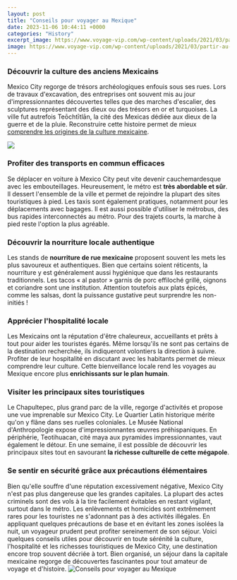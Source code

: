 ```yaml
---
layout: post
title: "Conseils pour voyager au Mexique"
date: 2023-11-06 10:44:11 +0000
categories: "History"
excerpt_image: https://www.voyage-vip.com/wp-content/uploads/2021/03/partir-au-mexique-1920x1277.jpg
image: https://www.voyage-vip.com/wp-content/uploads/2021/03/partir-au-mexique-1920x1277.jpg
---
```


### Découvrir la culture des anciens Mexicains
Mexico City regorge de trésors archéologiques enfouis sous ses rues. Lors de travaux d'excavation, des entreprises ont souvent mis au jour d'impressionnantes découvertes telles que des marches d'escalier, des sculptures représentant des dieux ou des trésors en or et turquoises. La ville fut autrefois Teōchtītlān, la cité des Mexicas dédiée aux dieux de la guerre et de la pluie. Reconstruire cette histoire permet de mieux [comprendre les origines de la culture mexicaine](https://thetopnews.github.io/tags/featured/). 

![](https://www.travelnation.fr/sites/default/files/styles/tn_gallery_large_900x600/public/top_10_graphics_mexico_french.jpg)
### Profiter des transports en commun efficaces
Se déplacer en voiture à Mexico City peut vite devenir cauchemardesque avec les embouteillages. Heureusement, le métro est **très abordable et sûr**. Il dessert l'ensemble de la ville et permet de rejoindre la plupart des sites touristiques à pied. Les taxis sont également pratiques, notamment pour les déplacements avec bagages. Il est aussi possible d'utiliser le métrobus, des bus rapides interconnectés au métro. Pour des trajets courts, la marche à pied reste l'option la plus agréable.
### Découvrir la nourriture locale authentique
Les stands de **nourriture de rue mexicaine** proposent souvent les mets les plus savoureux et authentiques. Bien que certains soient réticents, la nourriture y est généralement aussi hygiénique que dans les restaurants traditionnels. Les tacos « al pastor » garnis de porc effiloché grillé, oignons et coriandre sont une institution. Attention toutefois aux plats épicés, comme les salsas, dont la puissance gustative peut surprendre les non-initiés ! 
### Apprécier l'hospitalité locale
Les Mexicains ont la réputation d'être chaleureux, accueillants et prêts à tout pour aider les touristes égarés. Même lorsqu'ils ne sont pas certains de la destination recherchée, ils indiqueront volontiers la direction à suivre. Profiter de leur hospitalité en discutant avec les habitants permet de mieux comprendre leur culture. Cette bienveillance locale rend les voyages au Mexique encore plus **enrichissants sur le plan humain**.
### Visiter les principaux sites touristiques 
Le Chapultepec, plus grand parc de la ville, regorge d'activités et propose une vue imprenable sur Mexico City. Le Quartier Latin historique mérite qu'on y flâne dans ses ruelles coloniales. Le Musée National d'Anthropologie expose d'impressionnantes œuvres préhispaniques. En périphérie, Teotihuacan, cité maya aux pyramides impressionnantes, vaut également le détour. En une semaine, il est possible de découvrir les principaux sites tout en savourant **la richesse culturelle de cette mégapole**.
### Se sentir en sécurité grâce aux précautions élémentaires
Bien qu'elle souffre d'une réputation excessivement négative, Mexico City n'est pas plus dangereuse que les grandes capitales. La plupart des actes criminels sont des vols à la tire facilement évitables en restant vigilant, surtout dans le métro. Les enlèvements et homicides sont extrêmement rares pour les touristes ne s'adonnant pas à des activités illégales. En appliquant quelques précautions de base et en évitant les zones isolées la nuit, un voyageur prudent peut profiter sereinement de son séjour.
Voici quelques conseils utiles pour découvrir en toute sérénité la culture, l'hospitalité et les richesses touristiques de Mexico City, une destination encore trop souvent décriée à tort. Bien organisé, un séjour dans la capitale mexicaine regorge de découvertes fascinantes pour tout amateur de voyage et d'histoire.
![Conseils pour voyager au Mexique](https://www.voyage-vip.com/wp-content/uploads/2021/03/partir-au-mexique-1920x1277.jpg)